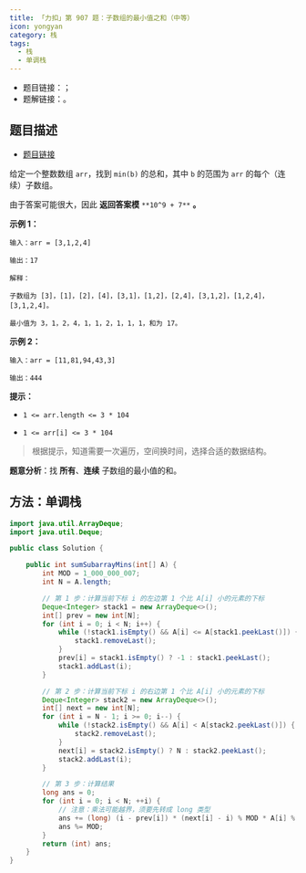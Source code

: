 ```yaml
---
title: 「力扣」第 907 题：子数组的最小值之和（中等）
icon: yongyan
category: 栈
tags:
  - 栈
  - 单调栈
---
```


+ 题目链接：[]()；
+ 题解链接：[]()。


## 题目描述


+ [题目链接 ](https://leetcode-cn.com/problems/sum-of-subarray-minimums/)

给定一个整数数组 `arr`，找到 `min(b)` 的总和，其中 `b` 的范围为 `arr` 的每个（连续）子数组。

由于答案可能很大，因此 **返回答案模** `**10^9 + 7**` **。**

**示例 1：**

```
输入：arr = [3,1,2,4]

输出：17

解释：

子数组为 [3]，[1]，[2]，[4]，[3,1]，[1,2]，[2,4]，[3,1,2]，[1,2,4]，[3,1,2,4]。 

最小值为 3，1，2，4，1，1，2，1，1，1，和为 17。
```

**示例 2：**

```
输入：arr = [11,81,94,43,3]

输出：444
```

**提示：**

- `1 <= arr.length <= 3 * 104`

- `1 <= arr[i] <= 3 * 104`

> 根据提示，知道需要一次遍历，空间换时间，选择合适的数据结构。

**题意分析**：找 **所有**、**连续** 子数组的最小值的和。

## 方法：单调栈

```java
import java.util.ArrayDeque;
import java.util.Deque;

public class Solution {

    public int sumSubarrayMins(int[] A) {
        int MOD = 1_000_000_007;
        int N = A.length;

        // 第 1 步：计算当前下标 i 的左边第 1 个比 A[i] 小的元素的下标
        Deque<Integer> stack1 = new ArrayDeque<>();
        int[] prev = new int[N];
        for (int i = 0; i < N; i++) {
            while (!stack1.isEmpty() && A[i] <= A[stack1.peekLast()]) {
                stack1.removeLast();
            }
            prev[i] = stack1.isEmpty() ? -1 : stack1.peekLast();
            stack1.addLast(i);
        }

        // 第 2 步：计算当前下标 i 的右边第 1 个比 A[i] 小的元素的下标
        Deque<Integer> stack2 = new ArrayDeque<>();
        int[] next = new int[N];
        for (int i = N - 1; i >= 0; i--) {
            while (!stack2.isEmpty() && A[i] < A[stack2.peekLast()]) {
                stack2.removeLast();
            }
            next[i] = stack2.isEmpty() ? N : stack2.peekLast();
            stack2.addLast(i);
        }

        // 第 3 步：计算结果
        long ans = 0;
        for (int i = 0; i < N; ++i) {
            // 注意：乘法可能越界，须要先转成 long 类型
            ans += (long) (i - prev[i]) * (next[i] - i) % MOD * A[i] % MOD;
            ans %= MOD;
        }
        return (int) ans;
    }
}
```

